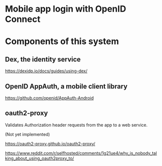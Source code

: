 # Mobile app login with OpenID Connect

# Components of this system

## Dex, the identity service

https://dexidp.io/docs/guides/using-dex/

## OpenID AppAuth, a mobile client library

https://github.com/openid/AppAuth-Android

## oauth2-proxy

Validates Authorization header requests from the app to a web service.

(Not yet implemented)

https://oauth2-proxy.github.io/oauth2-proxy/

https://www.reddit.com/r/selfhosted/comments/1g21ue4/why_is_nobody_talking_about_using_oauth2proxy_to/
